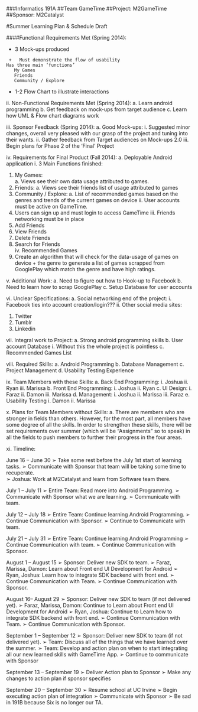 ###Informatics 191A
##Team GameTime
##Project: M2GameTime
##Sponsor: M2Catalyst

#Summer Learning Plan & Schedule Draft


####Functional Requirements Met (Spring 2014):
+ 3 Mock-ups produced
<pre><code> +	Must demonstrate the flow of usability 
Has three main ‘functions’
   My Games
   Friends
   Community / Explore
</code></pre>
+ 1-2 Flow Chart to illustrate interactions

ii.	Non-Functional Requirements Met (Spring 2014):
a.	Learn android programming
b.	Get feedback on mock-ups from target audience
c.	Learn how UML & Flow chart diagrams work

iii.	Sponsor Feedback (Spring 2014):
a.	Good Mock-ups:
i.	Suggested minor changes, overall very pleased with our grasp of the project and tuning into their wants.
ii.	Gather feedback from Target audiences on Mock-ups 2.0
iii.	Begin plans for Phase 2 of the ‘Final’ Project

iv.	Requirements for Final Product (Fall 2014):
a.	Deployable Android application
i.	3 Main Functions finished:
1.	My Games:	
a.	Views see their own data usage attributed to games.
2.	Friends:
a.	Views see their friends list of usage attributed to games
3.	Community / Explore:
a.	List of recommended games based on the genres and trends of the current games on device
ii.	User accounts must be active on GameTime.
1.	Users can sign up and must login to access GameTime
iii.	Friends networking must be in place
1.	Add Friends
2.	View Friends
3.	Delete Friends
4.	Search for Friends	
iv.	Recommended Games
1.	Create an algorithm that will check for the data-usage of games on device + the genre to generate a list of games scrapped from GooglePlay which match the genre and have high ratings.

v.	Additional Work:
a.	Need to figure out how to Hook-up to Facebook
b.	Need to learn how to scrap GooglePlay
c.	Setup Database for user accounts 

vi.	Unclear Specifications:
a.	Social networking end of the project:
i.	Facebook ties into account creation/login???
ii.	Other social media sites:
1.	Twitter
2.	Tumblr
3.	Linkedin

vii.	Integral work to Project:
a.	Strong android programming skills
b.	User account Database
i.	Without this the whole project is pointless
c.	Recommended Games List

viii.	Required Skills:
a.	Android Programming
b.	Database Management
c.	Project Management
d.	Usability Testing Experience

ix.	Team Members with these Skills:
a.	Back End Programming:
i.	Joshua
ii.	Ryan
iii.	Marissa
b.	Front End Programming:
i.	Joshua
ii.	Ryan
c.	UI Design:
i.	Faraz
ii.	Damon
iii.	Marissa
d.	Management:
i.	Joshua
ii.	Marissa
iii.	Faraz
e.	Usability Testing
i.	Damon
ii.	Marissa

x.	Plans for Team Members without Skills:
a.	There are members who are stronger in fields than others.  However, for the most part, all members have some degree of all the skills.  In order to strengthen these skills, there will be set requirements over summer (which will be “Assignments” so to speak) in all the fields to push members to further their progress in the four areas.

xi.	Timeline: 

June 16 – June 30
➢	Take some rest before the July 1st start of learning tasks.
➢	Communicate with Sponsor that team will be taking some time to recuperate.  
➢	Joshua: Work at M2Catalyst and learn from Software team there.

July 1 – July 11
➢	Entire Team: Read more into Android Programming.
➢	Communicate with Sponsor what we are learning.
➢	Communicate with team. 

July 12 – July 18
➢	Entire Team: Continue learning Android Programming.
➢	Continue Communication with Sponsor.
➢	Continue to Communicate with team.

July 21 – July 31
➢	Entire Team: Continue learning Android Programming
➢	Continue Communication with team.
➢	Continue Communication with Sponsor. 

August 1 – August 15
➢	Sponsor: Deliver new SDK to team. 
➢	Faraz, Marissa, Damon: Learn about Front end UI Development for Android
➢	Ryan, Joshua: Learn how to integrate SDK backend with front end.
➢	Continue Communication with Team. 
➢	Continue Communication with Sponsor.

August 16– August 29
➢	Sponsor: Deliver new SDK to team (if not delivered yet). 
➢	Faraz, Marissa, Damon: Continue to Learn about Front end UI Development for Android
➢	Ryan, Joshua:  Continue to Learn how to integrate SDK backend with front end.
➢	Continue Communication with Team. 
➢	Continue Communication with Sponsor.

September 1 – September 12
➢	Sponsor: Deliver new SDK to team (if not delivered yet). 
➢	Team: Discuss all of the things that we have learned over the summer.
➢	Team: Develop and action plan on when to start integrating all our new learned skills with GameTime App.
➢	Continue to communicate with Sponsor

September 13 – September 19
➢	Deliver Action plan to Sponsor
➢	Make any changes to action plan if sponsor specifies

September 20 – September 30
➢	Resume school at UC Irvine
➢	Begin executing action plan of integration
➢	Communicate with Sponsor
➢	Be sad in 191B because Six is no longer our TA. 

